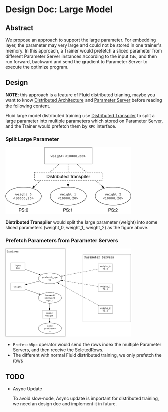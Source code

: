 # Design Doc: Large Model

## Abstract

We propose an approach to support the large parameter.
For embedding layer, the parameter may very large and could
not be stored in one trainer's memory. In this approach, a Trainer would
prefetch a sliced parameter from different Parameter Server instances
according to the input `Ids`, and then run forward, backward and send
the gradient to Parameter Server to execute the optimize program.

## Design

**NOTE**: this approach is a feature of Fluid distributed trianing, maybe you want
to know [Distributed Architecture](./distributed_architecture.md) and
[Parameter Server](./parameter_server.md) before reading the following content.

Fluid large model distributed training use 
[Distributed Transpiler](./parameter_server.md#distributed-transpiler) to split
a large parameter into multiple parameters which stored on Parameter Server, and
the Trainer would prefetch them by `RPC` interface.

### Split Large Parameter

<img src="src/split_parameter.png" width="400" />

**Distributed Transpiler** would split the large parameter
(weight) into some sliced parameters (weight_0, weight_1, weight_2) as the 
figure above.

### Prefetch Parameters from Parameter Servers

<img src="src/prefetch_parameters.png" width="400" />

- `PrefetchRpc` operator would send the rows index the multiple Parameter Servers,
  and then receive the SelctedRows.
- The different with normal Fluid distributed training, we only prefetch the rows

## TODO

- Async Update

  To avoid slow-node, Async update is important for distributed training,
  we need an design doc and implement it in future.
